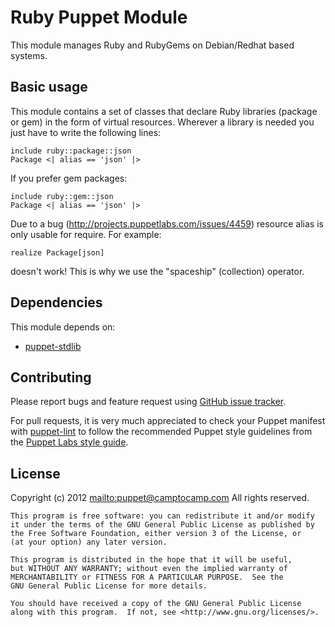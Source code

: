 # Ruby Puppet Module

This module manages Ruby and RubyGems on Debian/Redhat based systems.

## Basic usage

This module contains a set of classes that declare Ruby libraries (package or gem) 
in the form of virtual resources. Wherever a library is needed you just have to 
write the following lines:

    include ruby::package::json
    Package <| alias == 'json' |>

If you prefer gem packages:

    include ruby::gem::json
    Package <| alias == 'json' |>

Due to a bug (http://projects.puppetlabs.com/issues/4459) resource alias 
is only usable for require. For example:

    realize Package[json]

doesn't work! This is why we use the "spaceship" (collection) operator.

## Dependencies

This module depends on:
 
 * [puppet-stdlib](https://github.com/camptocamp/puppet-stdlib)

## Contributing

Please report bugs and feature request using [GitHub issue
tracker](https://github.com/camptocamp/puppet-ruby/issues).

For pull requests, it is very much appreciated to check your Puppet manifest
with [puppet-lint](https://github.com/rodjek/puppet-lint) to follow the recommended Puppet style guidelines from the
[Puppet Labs style guide](http://docs.puppetlabs.com/guides/style_guide.html).

## License

Copyright (c) 2012 <mailto:puppet@camptocamp.com> All rights reserved.

    This program is free software: you can redistribute it and/or modify
    it under the terms of the GNU General Public License as published by
    the Free Software Foundation, either version 3 of the License, or
    (at your option) any later version.
    
    This program is distributed in the hope that it will be useful,
    but WITHOUT ANY WARRANTY; without even the implied warranty of
    MERCHANTABILITY or FITNESS FOR A PARTICULAR PURPOSE.  See the
    GNU General Public License for more details.
    
    You should have received a copy of the GNU General Public License
    along with this program.  If not, see <http://www.gnu.org/licenses/>.

